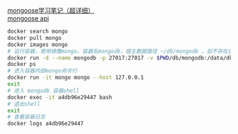 [mongoose学习笔记（超详细）](https://segmentfault.com/a/1190000010688972)  
[mongoose api](http://www.nodeclass.com/api/mongoose.html)


```bash
docker search mongo
docker pull mongo
docker images mongo
# 运行容器，使用镜像mongo，容器名mongodb，宿主数据路径 ~/db/mongodb ，如不存在自动创建
docker run -d --name mongodb -p 27017:27017 -v $PWD/db/mongodb:/data/db mongo
docker ps
# 进入容器内部mongo命令行
docker run -it mongo mongo --host 127.0.0.1
exit
# 进入 mongodb 容器shell
docker exec -it a4db96e29447 bash
# 退出shell
exit
# 查看容器日志
docker logs a4db96e29447
```
